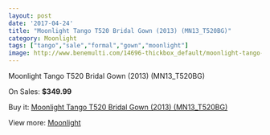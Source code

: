 ```yaml
---
layout: post
date: '2017-04-24'
title: "Moonlight Tango T520 Bridal Gown (2013) (MN13_T520BG)"
category: Moonlight
tags: ["tango","sale","formal","gown","moonlight"]
image: http://www.benemulti.com/14696-thickbox_default/moonlight-tango-t520-bridal-gown-2013-mn13t520bg.jpg
---
```

Moonlight Tango T520 Bridal Gown (2013) (MN13_T520BG)

On Sales: **$349.99**
<a href="https://www.benemulti.com/en/moonlight/5612-moonlight-tango-t520-bridal-gown-2013-mn13t520bg.html"><amp-img layout="responsive" width="600" height="600" src="//www.benemulti.com/14696-thickbox_default/moonlight-tango-t520-bridal-gown-2013-mn13t520bg.jpg" alt="Moonlight Tango T520 Bridal Gown (2013) (MN13_T520BG) 0" /></a>
<a href="https://www.benemulti.com/en/moonlight/5612-moonlight-tango-t520-bridal-gown-2013-mn13t520bg.html"><amp-img layout="responsive" width="600" height="600" src="//www.benemulti.com/14697-thickbox_default/moonlight-tango-t520-bridal-gown-2013-mn13t520bg.jpg" alt="Moonlight Tango T520 Bridal Gown (2013) (MN13_T520BG) 1" /></a>

Buy it: [Moonlight Tango T520 Bridal Gown (2013) (MN13_T520BG)](https://www.benemulti.com/en/moonlight/5612-moonlight-tango-t520-bridal-gown-2013-mn13t520bg.html "Moonlight Tango T520 Bridal Gown (2013) (MN13_T520BG)")

View more: [Moonlight](https://www.benemulti.com/en/49-moonlight "Moonlight")